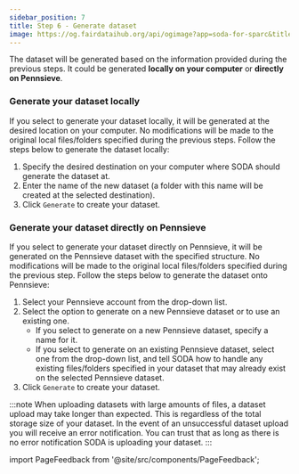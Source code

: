 ```yaml
---
sidebar_position: 7
title: Step 6 - Generate dataset
image: https://og.fairdataihub.org/api/ogimage?app=soda-for-sparc&title=Step%206%20-%20Generate%20dataset&description=Prepare%20Dataset
---
```


The dataset will be generated based on the information provided during the previous steps. It could be generated **locally on your computer** or **directly on Pennsieve**.

### Generate your dataset locally

If you select to generate your dataset locally, it will be generated at the desired location on your computer. No modifications will be made to the original local files/folders specified during the previous steps. Follow the steps below to generate the dataset locally:

1. Specify the desired destination on your computer where SODA should generate the dataset at.
2. Enter the name of the new dataset (a folder with this name will be created at the selected destination).
3. Click `Generate` to create your dataset.

### Generate your dataset directly on Pennsieve

If you select to generate your dataset directly on Pennsieve, it will be generated on the Pennsieve dataset with the specified structure. No modifications will be made to the original local files/folders specified during the previous step. Follow the steps below to generate the dataset onto Pennsieve:

1. Select your Pennsieve account from the drop-down list.
2. Select the option to generate on a new Pennsieve dataset or to use an existing one.
   - If you select to generate on a new Pennsieve dataset, specify a name for it.
   - If you select to generate on an existing Pennsieve dataset, select one from the drop-down list, and tell SODA how to handle any existing files/folders specified in your dataset that may already exist on the selected Pennsieve dataset.
3. Click `Generate` to create your dataset.

:::note
When uploading datasets with large amounts of files, a dataset upload may take longer than expected. This is regardless of the total storage size of your dataset. In the event of an unsuccessful dataset upload you will receive an error notification. You can trust that as long as there is no error notification SODA is uploading your dataset.
:::

import PageFeedback from '@site/src/components/PageFeedback';

<PageFeedback />
